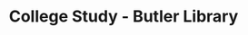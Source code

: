 ---
pid: '94'
_date: between 1934 and 2009
derivativo_link: https://derivativo-4.library.columbia.edu/iiif/2/ldpd:341229/
dlc_link: https://dlc.library.columbia.edu/catalog/cul:d7wm37pw02
format: photographs
iiif_json: https://derivativo-4.library.columbia.edu/iiif/2/ldpd:341229/info.json
_name: 
native_jpg: https://derivativo-4.library.columbia.edu/iiif/2/ldpd:341229/full/!768,768/0/native.jpg
shelf_location: Box no. Box 162, Folder no. Folder 9 (Buildings & Grounds - Morningside
  - Butler Library, Browsing Room), Historical Photograph Collection
subjects: Academic libraries; New York (N.Y.); Butler Library
summary: View of students in the College Study located within Butler Library.
title: College Study - Butler Library
permalink: /photos/94/
layout: photo-page
---